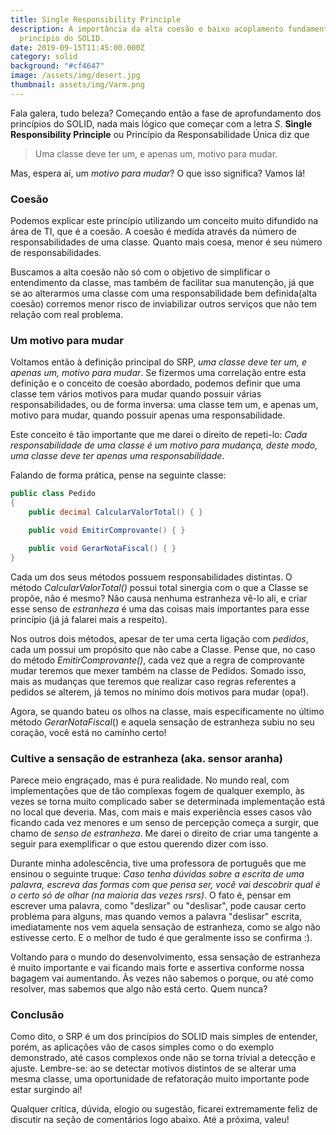 ```yaml
---
title: Single Responsibility Principle
description: A importância da alta coesão e baixo acoplamento fundamentado neste
  princípio do SOLID.
date: 2019-09-15T11:45:00.000Z
category: solid
background: "#cf4647"
image: /assets/img/desert.jpg
thumbnail: assets/img/Varm.png
---
```

Fala galera, tudo beleza? Começando então a fase de aprofundamento dos princípios do SOLID, nada mais lógico que começar com a letra *S*. **Single Responsibility Principle** ou Princípio da Responsabilidade Única diz que

> Uma classe deve ter um, e apenas um, motivo para mudar.

Mas, espera aí, um *motivo para mudar*? O que isso significa? Vamos lá!

### Coesão

Podemos explicar este princípio utilizando um conceito muito difundido na área de TI, que é a coesão. A coesão é medida através da número de responsabilidades de uma classe. Quanto mais coesa, menor é seu número de responsabilidades.

Buscamos a alta coesão não só com o objetivo de simplificar o entendimento da classe, mas também de facilitar sua manutenção, já que se ao alterarmos uma classe com uma responsabilidade bem definida(alta coesão) corremos menor risco de inviabilizar outros serviços que não tem relação com real problema. 

### Um motivo para mudar

Voltamos então à definição principal do SRP, *uma classe deve ter um, e apenas um, motivo para mudar*. Se fizermos uma correlação entre esta definição e o conceito de coesão abordado, podemos definir que uma classe tem vários motivos para mudar quando possuir várias responsabilidades, 
ou de forma inversa: uma classe tem um, e apenas um, motivo para mudar, quando possuir apenas uma responsabilidade.

Este conceito é tão importante que me darei o direito de repeti-lo: *Cada responsabilidade de uma classe é um motivo para mudança, deste modo, uma classe deve ter apenas uma responsabilidade*.

Falando de forma prática, pense na seguinte classe:

```csharp
public class Pedido
{
    public decimal CalcularValorTotal() { }

    public void EmitirComprovante() { }

    public void GerarNotaFiscal() { }
}
```

Cada um dos seus métodos possuem responsabilidades distintas. O método _CalcularValorTotal()_ possui total sinergia com o que a Classe se propõe, não é mesmo? Não causa nenhuma estranheza vê-lo ali, e criar esse senso de _estranheza_ é uma das coisas mais importantes para esse princípio (já já falarei mais a respeito).

Nos outros dois métodos, apesar de ter uma certa ligação com _pedidos_, cada um possui um propósito que não cabe a Classe. Pense que, no caso do método _EmitirComprovante()_, cada vez que a regra de comprovante mudar teremos que mexer também na classe de Pedidos. Somado isso, mais as mudanças que teremos que realizar caso regras referentes a pedidos se alterem, já temos no mínimo dois motivos para mudar (opa!).

Agora, se quando bateu os olhos na classe, mais especificamente no último método _GerarNotaFiscal_() e aquela sensação de estranheza subiu no seu coração, você está no caminho certo!

### Cultive a sensação de estranheza (aka. sensor aranha)

Parece meio engraçado, mas é pura realidade. No mundo real, com implementações que de tão complexas fogem de qualquer exemplo, às vezes se torna muito complicado saber se determinada implementação está no local que deveria. Mas, com mais e mais experiência esses casos vão ficando cada vez menores e um senso de percepção começa a surgir, que chamo de _senso de estranheza_. Me darei o direito de criar uma tangente a seguir para exemplificar o que estou querendo dizer com isso.

Durante minha adolescência, tive uma professora de português que me ensinou o seguinte truque: _Caso tenha dúvidas sobre a escrita de uma palavra, escreva das formas com que pensa ser, você vai descobrir qual é o certo só de olhar (na maioria das vezes rsrs)_. O fato é, pensar em escrever uma palavra, como "desli*z*ar" ou "desli*s*ar", pode causar certo problema para alguns, mas quando vemos a palavra "desli*s*ar" escrita, imediatamente nos vem aquela sensação de estranheza, como se algo não estivesse certo. E o melhor de tudo é que geralmente isso se confirma :).

Voltando para o mundo do desenvolvimento, essa sensação de estranheza é muito importante e vai ficando mais forte e assertiva conforme nossa bagagem vai aumentando. Às vezes não sabemos o porque, ou até como resolver, mas sabemos que algo não está certo. Quem nunca?

### Conclusão

Como dito, o SRP é um dos princípios do SOLID mais simples de entender, porém, as aplicações vão de casos simples como o do exemplo demonstrado, até casos complexos onde não se torna trivial a detecção e ajuste. Lembre-se: ao se detectar motivos distintos de se alterar uma mesma classe, uma oportunidade de refatoração muito importante pode estar surgindo aí!

Qualquer crítica, dúvida, elogio ou sugestão, ficarei extremamente feliz de discutir na seção de comentários logo abaixo. Até a próxima, valeu!